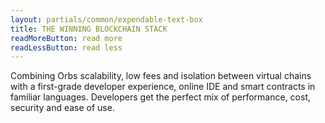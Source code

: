 ```yaml
---
layout: partials/common/expendable-text-box
title: THE WINNING BLOCKCHAIN STACK
readMoreButton: read more
readLessButton: read less
---
```


Combining Orbs scalability, low fees and isolation between virtual chains with a first-grade developer
experience, online IDE and smart contracts in familiar languages. Developers get the perfect mix of
performance, cost, security and ease of use.
